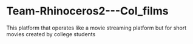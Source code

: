 # Team-Rhinoceros2---Col_films
This platform that operates like a movie streaming platform but for short movies created by college students
